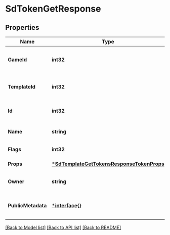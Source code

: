 # SdTokenGetResponse

## Properties
Name | Type | Description | Notes
------------ | ------------- | ------------- | -------------
**GameId** | **int32** | Game ID Number (unsigned 32 bit integer) | [default to null]
**TemplateId** | **int32** | Template ID Number (unsigned 32 bit integer) | [default to null]
**Id** | **int32** | The ID of the token created | [default to null]
**Name** | **string** | The name of the template | [optional] [default to null]
**Flags** | **int32** |  | [default to null]
**Props** | [***SdTemplateGetTokensResponseTokenProps**](SDTemplateGetTokensResponse_token_props.md) |  | [default to null]
**Owner** | **string** | Game Owner&#x27;s Public Key | [optional] [default to null]
**PublicMetadata** | [***interface{}**](interface{}.md) | Returned to marketplaces as token metadata | [optional] [default to null]

[[Back to Model list]](../README.md#documentation-for-models) [[Back to API list]](../README.md#documentation-for-api-endpoints) [[Back to README]](../README.md)

